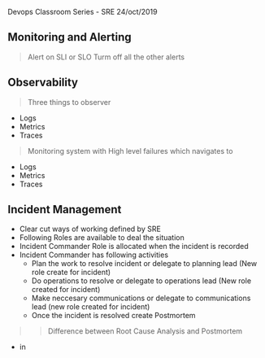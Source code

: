 Devops Classroom Series - SRE 24/oct/2019

## Monitoring and Alerting
> Alert on SLI or SLO
> Turm off all the other alerts

## Observability
> Three things to observer
* Logs
* Metrics
* Traces
> Monitoring system with High level failures which navigates to 
* Logs
* Metrics
* Traces
## Incident Management
* Clear cut ways of working defined by SRE
* Following Roles are available to deal the situation
* Incident Commander Role is allocated when the incident is recorded
* Incident Commander has following activities
	* Plan the work to resolve incident or delegate to planning lead (New role create for incident)
	* Do operations to resolve or delegate to operations lead (New role created for incident)
	* Make neccesary communications or delegate to communications lead (new role created for incident)
	* Once the incident is resolved create Postmortem
>> Difference between Root Cause Analysis and Postmortem
- in 	